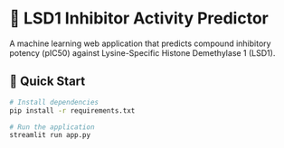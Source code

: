 # 🧬 LSD1 Inhibitor Activity Predictor

A machine learning web application that predicts compound inhibitory potency (pIC50) against Lysine-Specific Histone Demethylase 1 (LSD1).

## 🚀 Quick Start

```bash
# Install dependencies
pip install -r requirements.txt

# Run the application
streamlit run app.py
